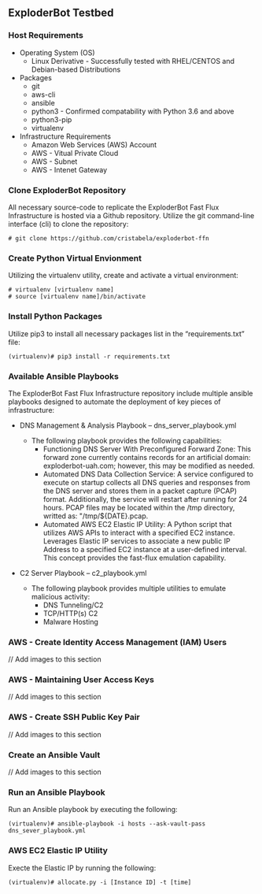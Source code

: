 ## ExploderBot Testbed

### Host Requirements
* Operating System (OS)
  * Linux Derivative - Successfully tested with RHEL/CENTOS and Debian-based Distributions
* Packages
  * git
  * aws-cli
  * ansible
  * python3 - Confirmed compatability with Python 3.6 and above
  * python3-pip
  * virtualenv
* Infrastructure Requirements
  * Amazon Web Services (AWS) Account
  * AWS - Vitual Private Cloud
  * AWS - Subnet
  * AWS - Intenet Gateway

### Clone ExploderBot Repository
 All necessary source-code to replicate the ExploderBot Fast Flux Infrastructure is hosted via a
Github repository. Utilize the git command-line interface (cli) to clone the repository:
```
# git clone https://github.com/cristabela/exploderbot-ffn
```

### Create Python Virtual Envionment
Utilizing the virtualenv utility, create and activate a virtual environment:
```
# virtualenv [virtualenv name]
# source [virtualenv name]/bin/activate
```

### Install Python Packages
Utilize pip3 to install all necessary packages list in the “requirements.txt” file:
```
(virtualenv)# pip3 install -r requirements.txt
```

### Available Ansible Playbooks
The ExploderBot Fast Flux Infrastructure repository include multiple ansible playbooks designed
to automate the deployment of key pieces of infrastructure:
* DNS Management & Analysis Playbook – dns_server_playbook.yml
  * The following playbook provides the following capabilities:
    * Functioning DNS Server With Preconfigured Forward Zone: This forward zone currently contains records for an artificial domain: exploderbot-uah.com; however, this may be modified as needed.
    * Automated DNS Data Collection Service: A service configured to execute on startup collects all DNS queries and responses from the DNS server and stores them in a packet capture (PCAP) format. Additionally, the service will restart after running for 24 hours. PCAP files may be located within the /tmp directory, writted as: "/tmp/${DATE}.pcap.
    * Automated AWS EC2 Elastic IP Utility: A Python script that utilizes AWS APIs to interact with a specified EC2 instance. Leverages Elastic IP services to associate a new public IP Address to a specified EC2 instance at a user-defined interval. This concept provides the fast-flux emulation capability.
    
* C2 Server Playbook – c2_playbook.yml
  * The following playbook provides multiple utilities to emulate malicious activity:
    * DNS Tunneling/C2
    * TCP/HTTP(s) C2
    * Malware Hosting

### AWS - Create Identity Access Management (IAM) Users
// Add images to this section

### AWS - Maintaining User Access Keys
// Add images to this section

### AWS - Create SSH Public Key Pair
// Add images to this section

### Create an Ansible Vault
// Add images to this section

### Run an Ansible Playbook
Run an Ansible playbook by executing the following:
```
(virtualenv)# ansible-playbook -i hosts --ask-vault-pass dns_sever_playbook.yml
```

### AWS EC2 Elastic IP Utility
Execte the Elastic IP by running the following:
```
(virtualenv)# allocate.py -i [Instance ID] -t [time]
```

